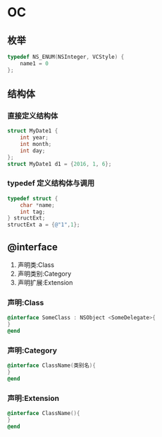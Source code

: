 # OC

## 枚举

```Objective-C
typedef NS_ENUM(NSInteger, VCStyle) {
    name1 = 0
};
```

## 结构体

### 直接定义结构体

```Objective-C
struct MyDate1 {
    int year;
    int month;
    int day;
};
struct MyDate1 d1 = {2016, 1, 6};
```

### typedef 定义结构体与调用

```Objective-C
typedef struct {
    char *name;
    int tag;
} structExt;
structExt a = {@"1",1};
```

## @interface

1. 声明类:Class
2. 声明类别:Category
3. 声明扩展:Extension

### 声明:Class

```Objective-C
@interface SomeClass : NSObject <SomeDelegate>{
}
@end
```

### 声明:Category

```Objective-C
@interface ClassName(类别名){
}
@end
```

### 声明:Extension

```Objective-C
@interface ClassName(){
}
@end
```